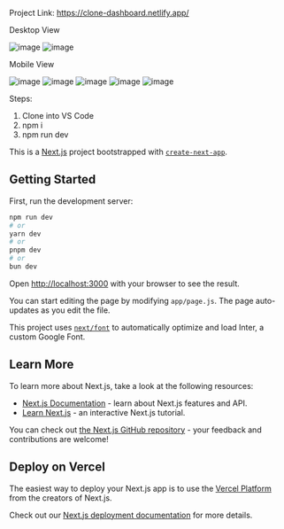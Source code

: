 Project Link: https://clone-dashboard.netlify.app/

Desktop View

![image](https://github.com/ewanin/Dashboard/assets/70193546/38894ff5-a581-4326-b2bd-e86018db920d)
![image](https://github.com/ewanin/Dashboard/assets/70193546/fcb3f603-524f-47af-ae88-76b2ba85e756)


Mobile View

![image](https://github.com/ewanin/Dashboard/assets/70193546/02848be9-ef8b-4970-9386-9ea086fac268)
![image](https://github.com/ewanin/Dashboard/assets/70193546/d6a837d2-15ec-4cbb-be9b-646d4eaf5bff)
![image](https://github.com/ewanin/Dashboard/assets/70193546/7e0e9d85-cb8f-45ed-bd5b-b231bc11925f)
![image](https://github.com/ewanin/Dashboard/assets/70193546/21adde6e-601c-4028-92d0-a8d78050fb5a)
![image](https://github.com/ewanin/Dashboard/assets/70193546/c5eb409b-7177-4e43-a716-88d44a93e18c)


Steps:
1. Clone into VS Code
2. npm i
3. npm run dev

This is a [Next.js](https://nextjs.org/) project bootstrapped with [`create-next-app`](https://github.com/vercel/next.js/tree/canary/packages/create-next-app).

## Getting Started

First, run the development server:

```bash
npm run dev
# or
yarn dev
# or
pnpm dev
# or
bun dev
```

Open [http://localhost:3000](http://localhost:3000) with your browser to see the result.

You can start editing the page by modifying `app/page.js`. The page auto-updates as you edit the file.

This project uses [`next/font`](https://nextjs.org/docs/basic-features/font-optimization) to automatically optimize and load Inter, a custom Google Font.

## Learn More

To learn more about Next.js, take a look at the following resources:

- [Next.js Documentation](https://nextjs.org/docs) - learn about Next.js features and API.
- [Learn Next.js](https://nextjs.org/learn) - an interactive Next.js tutorial.

You can check out [the Next.js GitHub repository](https://github.com/vercel/next.js/) - your feedback and contributions are welcome!

## Deploy on Vercel

The easiest way to deploy your Next.js app is to use the [Vercel Platform](https://vercel.com/new?utm_medium=default-template&filter=next.js&utm_source=create-next-app&utm_campaign=create-next-app-readme) from the creators of Next.js.

Check out our [Next.js deployment documentation](https://nextjs.org/docs/deployment) for more details.
